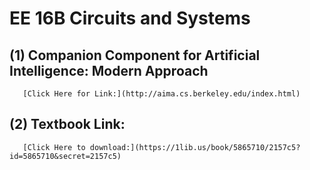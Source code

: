 # EE 16B Circuits and Systems 
## (1) Companion Component for Artificial Intelligence: Modern Approach
       [Click Here for Link:](http://aima.cs.berkeley.edu/index.html)
## (2) Textbook Link: 
       [Click Here to download:](https://1lib.us/book/5865710/2157c5?id=5865710&secret=2157c5)
